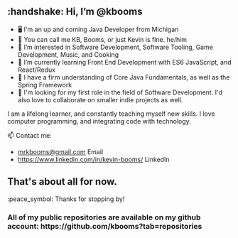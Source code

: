 <h2> :handshake: Hi, I’m @kbooms </h2>

- :desktop_computer: I'm an up and coming Java Developer from Michigan
- :open_hands: You can call me KB, Booms, or just Kevin is fine. he/him
- 👀 I’m interested in Software Development, Software Tooling, Game Development, Music, and Cooking
- 🌱 I’m currently learning Front End Development with ES6 JavaScript, and React/Redux
- :mechanical_arm: I have a firm understanding of Core Java Fundamentals, as well as the Spring Framework
- 💞️ I'm looking for my first role in the field of Software Development. I'd also love to collaborate on smaller indie projects as well.

I am a lifelong learner, and constantly teaching myself new skills. I love computer programming, and integrating code with technology.

📫 Contact me: 
- mrkbooms@gmail.com Email
- https://www.linkedin.com/in/kevin-booms/ LinkedIn

<h2> That's about all for now. </h2>
<p> :peace_symbol: Thanks for stopping by! </p>
<h3> All of my public repositories are available on my github account: https://github.com/kbooms?tab=repositories </h3>


<!---
kbooms/kbooms is a ✨ special ✨ repository because its `README.md` (this file) appears on your GitHub profile.
You can click the Preview link to take a look at your changes.
--->
